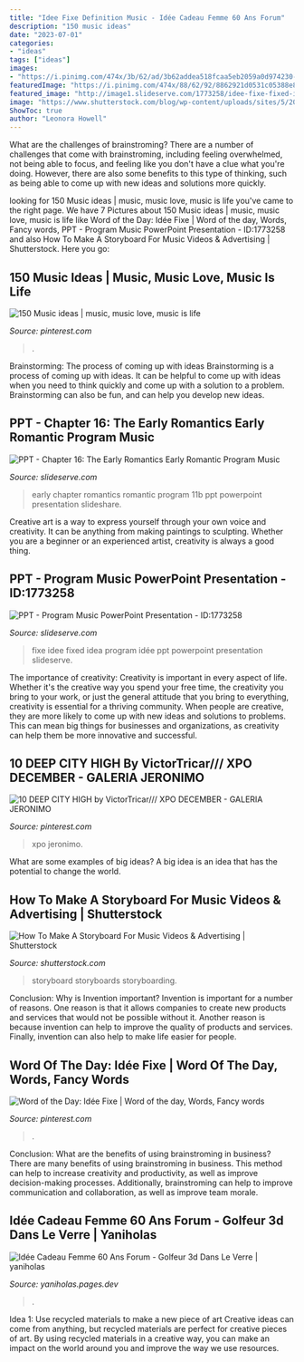 ```yaml
---
title: "Idee Fixe Definition Music - Idée Cadeau Femme 60 Ans Forum"
description: "150 music ideas"
date: "2023-07-01"
categories:
- "ideas"
tags: ["ideas"]
images:
- "https://i.pinimg.com/474x/3b/62/ad/3b62addea518fcaa5eb2059a0d974230--panama-december.jpg"
featuredImage: "https://i.pinimg.com/474x/88/62/92/8862921d0531c05388e802b18269b377--jazz-artists-jazz-musicians.jpg"
featured_image: "http://image1.slideserve.com/1773258/idee-fixe-fixed-idea-n.jpg"
image: "https://www.shutterstock.com/blog/wp-content/uploads/sites/5/2015/01/img11.jpg"
ShowToc: true
author: "Leonora Howell"
---
```



What are the challenges of brainstroming?
There are a number of challenges that come with brainstroming, including feeling overwhelmed, not being able to focus, and feeling like you don't have a clue what you're doing. However, there are also some benefits to this type of thinking, such as being able to come up with new ideas and solutions more quickly.

	

		
looking for 150 Music ideas | music, music love, music is life you've came to the right page. We have 7 Pictures about 150 Music ideas | music, music love, music is life like Word of the Day: Idée Fixe | Word of the day, Words, Fancy words, PPT - Program Music PowerPoint Presentation - ID:1773258 and also How To Make A Storyboard For Music Videos &amp; Advertising | Shutterstock. Here you go:
		
    
## 150 Music Ideas | Music, Music Love, Music Is Life

<img loading=lazy src="https://i.pinimg.com/474x/88/62/92/8862921d0531c05388e802b18269b377--jazz-artists-jazz-musicians.jpg" onerror="this.onerror=null;this.src='https://tse3.mm.bing.net/th?id=OIP.iL_I1N2sepsykD5kjm7b0gHaLH&amp;pid=15.1';" alt="150 Music ideas | music, music love, music is life">

_Source: pinterest.com_

>. 

	

Brainstorming: The process of coming up with ideas
Brainstorming is a process of coming up with ideas. It can be helpful to come up with ideas when you need to think quickly and come up with a solution to a problem. Brainstorming can also be fun, and can help you develop new ideas.

    
## PPT - Chapter 16: The Early Romantics Early Romantic Program Music

<img loading=lazy src="https://image2.slideserve.com/5146858/chapter-16-the-early-romantics-early-romantic-program-music-n.jpg" onerror="this.onerror=null;this.src='https://tse1.mm.bing.net/th?id=OIP.04kscrsZuRtxXvrsU5oZQQHaFj&amp;pid=15.1';" alt="PPT - Chapter 16: The Early Romantics Early Romantic Program Music">

_Source: slideserve.com_

>early chapter romantics romantic program 11b ppt powerpoint presentation slideshare. 

	

Creative art is a way to express yourself through your own voice and creativity. It can be anything from making paintings to sculpting. Whether you are a beginner or an experienced artist, creativity is always a good thing.

    
## PPT - Program Music PowerPoint Presentation - ID:1773258

<img loading=lazy src="http://image1.slideserve.com/1773258/idee-fixe-fixed-idea-n.jpg" onerror="this.onerror=null;this.src='https://tse4.mm.bing.net/th?id=OIP.93IR887gD9Ox8WYtCB-qGQHaFj&amp;pid=15.1';" alt="PPT - Program Music PowerPoint Presentation - ID:1773258">

_Source: slideserve.com_

>fixe idee fixed idea program idée ppt powerpoint presentation slideserve. 

	

The importance of creativity:
Creativity is important in every aspect of life. Whether it's the creative way you spend your free time, the creativity you bring to your work, or just the general attitude that you bring to everything, creativity is essential for a thriving community. When people are creative, they are more likely to come up with new ideas and solutions to problems. This can mean big things for businesses and organizations, as creativity can help them be more innovative and successful.

    
## 10 DEEP CITY HIGH By VictorTricar/// XPO DECEMBER - GALERIA JERONIMO

<img loading=lazy src="https://i.pinimg.com/474x/3b/62/ad/3b62addea518fcaa5eb2059a0d974230--panama-december.jpg" onerror="this.onerror=null;this.src='https://tse1.mm.bing.net/th?id=OIP.ydLffawGfC7geu3h0r0OvQAAAA&amp;pid=15.1';" alt="10 DEEP CITY HIGH by VictorTricar/// XPO DECEMBER - GALERIA JERONIMO">

_Source: pinterest.com_

>xpo jeronimo. 

	

What are some examples of big ideas?
A big idea is an idea that has the potential to change the world.

    
## How To Make A Storyboard For Music Videos &amp; Advertising | Shutterstock

<img loading=lazy src="https://www.shutterstock.com/blog/wp-content/uploads/sites/5/2015/01/img11.jpg" onerror="this.onerror=null;this.src='https://tse3.mm.bing.net/th?id=OIP.XmilIG3rll-mzYA_nc7UCgHaD-&amp;pid=15.1';" alt="How To Make A Storyboard For Music Videos &amp; Advertising | Shutterstock">

_Source: shutterstock.com_

>storyboard storyboards storyboarding. 

	

Conclusion: Why is Invention important?
Invention is important for a number of reasons. One reason is that it allows companies to create new products and services that would not be possible without it. Another reason is because invention can help to improve the quality of products and services. Finally, invention can also help to make life easier for people.

    
## Word Of The Day: Idée Fixe | Word Of The Day, Words, Fancy Words

<img loading=lazy src="https://i.pinimg.com/originals/20/a9/a2/20a9a25ee039b08b759edaffb6810ddc.jpg" onerror="this.onerror=null;this.src='https://tse2.mm.bing.net/th?id=OIP.jGoBdJWAI_9U8eufI5bcSQHaD4&amp;pid=15.1';" alt="Word of the Day: Idée Fixe | Word of the day, Words, Fancy words">

_Source: pinterest.com_

>. 

	

Conclusion: What are the benefits of using brainstroming in business?
There are many benefits of using brainstroming in business. This method can help to increase creativity and productivity, as well as improve decision-making processes. Additionally, brainstroming can help to improve communication and collaboration, as well as improve team morale.

    
## Idée Cadeau Femme 60 Ans Forum - Golfeur 3d Dans Le Verre | Yaniholas

<img loading=lazy src="https://www.pashminacachemire.com/blog/wp-content/uploads/2014/03/cadeau-anniversaire-femme-40-ans.jpg" onerror="this.onerror=null;this.src='https://tse2.mm.bing.net/th?id=OIP.UeXfmIX5RSuCmFIeV2apyQHaKf&amp;pid=15.1';" alt="Idée Cadeau Femme 60 Ans Forum - Golfeur 3d Dans Le Verre | yaniholas">

_Source: yaniholas.pages.dev_

>. 

	

Idea 1: Use recycled materials to make a new piece of art
Creative ideas can come from anything, but recycled materials are perfect for creative pieces of art. By using recycled materials in a creative way, you can make an impact on the world around you and improve the way we use resources.

